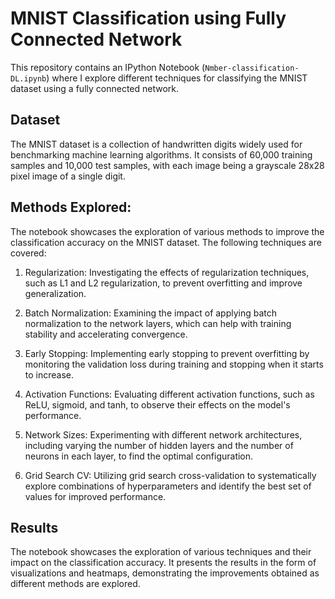 # MNIST Classification using Fully Connected Network

This repository contains an IPython Notebook (`Nmber-classification-DL.ipynb`) where I explore different techniques for classifying the MNIST dataset using a fully connected network.

## Dataset

The MNIST dataset is a collection of handwritten digits widely used for benchmarking machine learning algorithms. It consists of 60,000 training samples and 10,000 test samples, with each image being a grayscale 28x28 pixel image of a single digit.

## Methods Explored:

The notebook showcases the exploration of various methods to improve the classification accuracy on the MNIST dataset. The following techniques are covered:

1. Regularization: Investigating the effects of regularization techniques, such as L1 and L2 regularization, to prevent overfitting and improve generalization.

2. Batch Normalization: Examining the impact of applying batch normalization to the network layers, which can help with training stability and accelerating convergence.

3. Early Stopping: Implementing early stopping to prevent overfitting by monitoring the validation loss during training and stopping when it starts to increase.

4. Activation Functions: Evaluating different activation functions, such as ReLU, sigmoid, and tanh, to observe their effects on the model's performance.

5. Network Sizes: Experimenting with different network architectures, including varying the number of hidden layers and the number of neurons in each layer, to find the optimal configuration.

6. Grid Search CV: Utilizing grid search cross-validation to systematically explore combinations of hyperparameters and identify the best set of values for improved performance.

## Results
The notebook showcases the exploration of various techniques and their impact on the classification accuracy. It presents the results in the form of visualizations and heatmaps, demonstrating the improvements obtained as different methods are explored.

